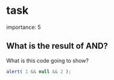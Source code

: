 # task

importance: 5

## What is the result of AND?

What is this code going to show?

```javascript
alert( 1 && null && 2 );
```


